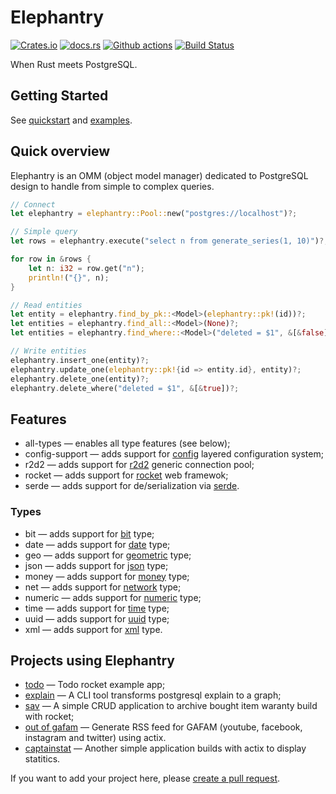 # Elephantry

[![Crates.io](https://img.shields.io/crates/v/elephantry)](https://crates.io/crates/elephantry)
[![docs.rs](https://img.shields.io/badge/docs-latest-blue.svg)](https://docs.rs/elephantry)
[![Github actions](https://github.com/elephantry/elephantry/workflows/.github/workflows/ci.yml/badge.svg)](https://github.com/elephantry/elephantry/actions?query=workflow%3A.github%2Fworkflows%2Fci.yml)
[![Build Status](https://gitlab.com/elephantry/elephantry/badges/master/pipeline.svg)](https://gitlab.com/elephantry/elephantry/commits/master)

When Rust meets PostgreSQL.

## Getting Started

See [quickstart](https://elephantry.github.io/documentation/quickstart/) and [examples](core/examples).

## Quick overview

Elephantry is an OMM (object model manager) dedicated to PostgreSQL design to
handle from simple to complex queries.

```rust
// Connect
let elephantry = elephantry::Pool::new("postgres://localhost")?;

// Simple query
let rows = elephantry.execute("select n from generate_series(1, 10)")?;

for row in &rows {
    let n: i32 = row.get("n");
    println!("{}", n);
}

// Read entities
let entity = elephantry.find_by_pk::<Model>(elephantry::pk!(id))?;
let entities = elephantry.find_all::<Model>(None)?;
let entities = elephantry.find_where::<Model>("deleted = $1", &[&false], None)?;

// Write entities
elephantry.insert_one(entity)?;
elephantry.update_one(elephantry::pk!{id => entity.id}, entity)?;
elephantry.delete_one(entity)?;
elephantry.delete_where("deleted = $1", &[&true])?;
```

## Features

- all-types — enables all type features (see below);
- config-support — adds support for [config](https://crates.io/crates/config)
    layered configuration system;
- r2d2 — adds support for [r2d2](https://crates.io/crates/r2d2) generic
    connection pool;
- rocket — adds support for
    [rocket](https://rocket.rs/v0.4/guide/state/#databases) web framewok;
- serde — adds support for de/serialization via [serde](https://serde.rs/).

### Types

- bit — adds support for
    [bit](https://www.postgresql.org/docs/current/datatype-bit.html) type;
- date — adds support for
    [date](https://www.postgresql.org/docs/current/datatype-datetime.html) type;
- geo — adds support for
    [geometric](https://www.postgresql.org/docs/current/datatype-geometric.html)
    type;
- json — adds support for
    [json](https://www.postgresql.org/docs/current/datatype-json.html) type;
- money — adds support for
    [money](https://www.postgresql.org/docs/current/datatype-money.html) type;
- net — adds support for
    [network](https://www.postgresql.org/docs/current/datatype-net-types.html)
    type;
- numeric — adds support for
    [numeric](https://www.postgresql.org/docs/current/datatype-numeric.html)
    type;
- time — adds support for
    [time](https://www.postgresql.org/docs/current/datatype-datetime.html) type;
- uuid — adds support for
    [uuid](https://www.postgresql.org/docs/current/datatype-uuid.html) type;
- xml — adds support for
    [xml](https://www.postgresql.org/docs/current/datatype-xml.html) type.


## Projects using Elephantry

- [todo](https://github.com/elephantry/todo) — Todo rocket example app;
- [explain](https://github.com/sanpii/explain) — A CLI tool transforms
    postgresql explain to a graph;
- [sav](https://github.com/sanpii/sav) — A simple CRUD application to archive
    bought item waranty build with rocket;
- [out of gafam](https://github.com/sanpii/out-of-gafam) — Generate RSS feed for
    GAFAM (youtube, facebook, instagram and twitter) using actix.
- [captainstat](https://github.com/sanpii/captainstat) — Another simple
    application builds with actix to display statitics.

If you want to add your project here, please [create a pull
request](https://github.com/elephantry/elephantry/pulls).
